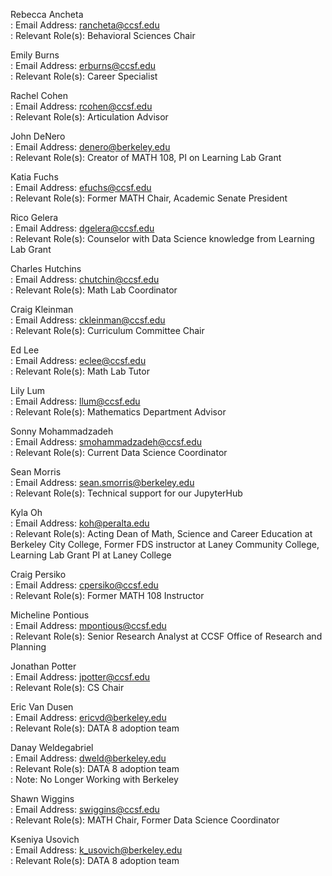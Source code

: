 Rebecca Ancheta  
: Email Address: rancheta@ccsf.edu  
: Relevant Role(s): Behavioral Sciences Chair  

Emily Burns  
: Email Address: erburns@ccsf.edu  
: Relevant Role(s): Career Specialist  

Rachel Cohen  
: Email Address: rcohen@ccsf.edu  
: Relevant Role(s): Articulation Advisor  

John DeNero  
: Email Address: denero@berkeley.edu  
: Relevant Role(s): Creator of MATH 108, PI on Learning Lab Grant  

Katia Fuchs  
: Email Address: efuchs@ccsf.edu  
: Relevant Role(s): Former MATH Chair, Academic Senate President  

Rico Gelera  
: Email Address: dgelera@ccsf.edu  
: Relevant Role(s): Counselor with Data Science knowledge from Learning Lab Grant  

Charles Hutchins  
: Email Address: chutchin@ccsf.edu  
: Relevant Role(s): Math Lab Coordinator  

Craig Kleinman  
: Email Address: ckleinman@ccsf.edu  
: Relevant Role(s): Curriculum Committee Chair  

Ed Lee  
: Email Address: eclee@ccsf.edu  
: Relevant Role(s): Math Lab Tutor  

Lily Lum  
: Email Address: llum@ccsf.edu  
: Relevant Role(s): Mathematics Department Advisor  

Sonny Mohammadzadeh  
: Email Address: smohammadzadeh@ccsf.edu  
: Relevant Role(s): Current Data Science Coordinator  

Sean Morris  
: Email Address: sean.smorris@berkeley.edu  
: Relevant Role(s): Technical support for our JupyterHub  

Kyla Oh  
: Email Address: koh@peralta.edu  
: Relevant Role(s): Acting Dean of Math, Science and Career Education at Berkeley City College, Former FDS instructor at Laney Community College, Learning Lab Grant PI at Laney College  

Craig Persiko  
: Email Address: cpersiko@ccsf.edu  
: Relevant Role(s): Former MATH 108 Instructor  

Micheline Pontious  
: Email Address: mpontious@ccsf.edu  
: Relevant Role(s): Senior Research Analyst at CCSF Office of Research and Planning  

Jonathan Potter  
: Email Address: jpotter@ccsf.edu  
: Relevant Role(s): CS Chair  

Eric Van Dusen  
: Email Address: ericvd@berkeley.edu  
: Relevant Role(s): DATA 8 adoption team  

Danay Weldegabriel  
: Email Address: dweld@berkeley.edu  
: Relevant Role(s): DATA 8 adoption team  
: Note: No Longer Working with Berkeley  

Shawn Wiggins  
: Email Address: swiggins@ccsf.edu  
: Relevant Role(s): MATH Chair, Former Data Science Coordinator  

Kseniya Usovich  
: Email Address: k_usovich@berkeley.edu  
: Relevant Role(s): DATA 8 adoption team  
